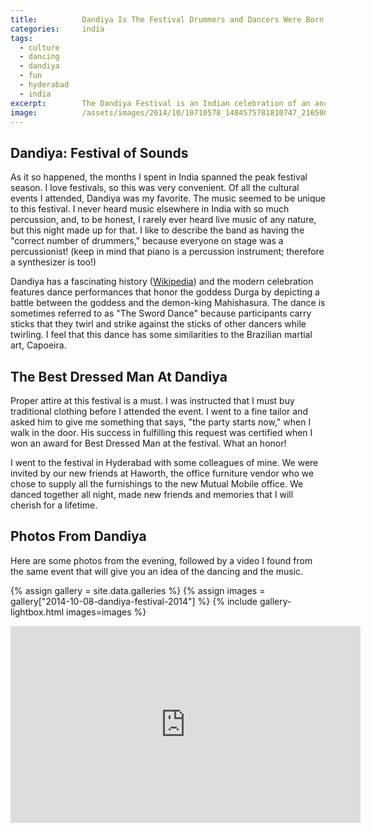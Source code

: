 ```yaml
---
title:			Dandiya Is The Festival Drummers and Dancers Were Born For
categories:		india
tags:
  - culture
  - dancing
  - dandiya
  - fun
  - hyderabad
  - india
excerpt:		The Dandiya Festival is an Indian celebration of an ancient battle. The music is percussion-driven and the dance reflects the bravery and honor of battle.
image:			/assets/images/2014/10/10710578_1484575781810747_2165003879202651235_n.jpg
---
```


## Dandiya: Festival of Sounds

As it so happened, the months I spent in India spanned the peak festival season. I love festivals, so this was very convenient. Of all the cultural events I attended, Dandiya was my favorite. The music seemed to be unique to this festival. I never heard music elsewhere in India with so much percussion, and, to be honest, I rarely ever heard live music of any nature, but this night made up for that. I like to describe the band as having the "correct number of drummers," because everyone on stage was a percussionist! (keep in mind that piano is a percussion instrument; therefore a synthesizer is too!)

Dandiya has a fascinating history ([Wikipedia](https://en.wikipedia.org/wiki/Dandiya_Raas)) and the modern celebration features dance performances that honor the goddess Durga by depicting a battle between the goddess and the demon-king Mahishasura. The dance is sometimes referred to as "The Sword Dance" because participants carry sticks that they twirl and strike against the sticks of other dancers while twirling. I feel that this dance has some similarities to the Brazilian martial art, Capoeira.

## The Best Dressed Man At Dandiya

Proper attire at this festival is a must. I was instructed that I must buy traditional clothing before I attended the event. I went to a fine tailor and asked him to give me something that says, "the party starts now," when I walk in the door. His success in fulfilling this request was certified when I won an award for Best Dressed Man at the festival. What an honor!

I went to the festival in Hyderabad with some colleagues of mine. We were invited by our new friends at Haworth, the office furniture vendor who we chose to supply all the furnishings to the new Mutual Mobile office. We danced together all night, made new friends and memories that I will cherish for a lifetime.

## Photos From Dandiya

Here are some photos from the evening, followed by a video I found from the same event that will give you an idea of the dancing and the music.

{% assign gallery = site.data.galleries %}
{% assign images = gallery["2014-10-08-dandiya-festival-2014"] %}
{% include gallery-lightbox.html images=images %}

<iframe width="560" height="315" src="https://www.youtube.com/watch?v=Vz3zuS53PpY" frameborder="0" allow="accelerometer; autoplay; encrypted-media; gyroscope; picture-in-picture" allowfullscreen></iframe>
